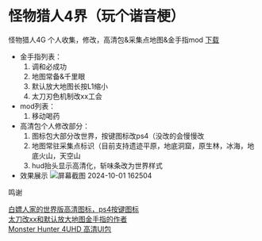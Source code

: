 # 怪物猎人4界（玩个谐音梗）
怪物猎人4G 个人收集，修改，高清包&采集点地图&金手指mod
[下载](https://github.com/lvyin555/mh4gu/releases)
- 金手指列表：
  1. 调和必成功
  2. 地图常备&千里眼
  3. 默认放大地图长按L1缩小
  4. 太刀刃色机制改xx工会
- mod列表：
  1. 移动喝药
- 高清包个人修改部分：
  1. 图标包大部分改世界，按键图标改ps4（没改的会慢慢改
  2. 地图常驻采集点标识（目前支持遗迹平原，地底洞窟，原生林，冰海，地底火山，天空山
  3. hud抬头显示高清化，斩味条改为世界样式
- 效果展示
![屏幕截图 2024-10-01 162504](https://github.com/user-attachments/assets/8b60dd8a-43e3-4293-9cf9-b7c24411f152)

鸣谢

[白嫖人家的世界版高清图标，ps4按键图标](https://github.com/StormieVN/MonsterHunterPortable3rdHDRemake)  
[太刀改xx和默认放大地图金手指的作者](https://space.bilibili.com/434139281/)  
[Monster Hunter 4UHD 高清UI包](https://docs.google.com/document/d/15clCG3YitYU07rAgiWljV0zl7G_lFG0yFO4a31AgP-c/edit)  
